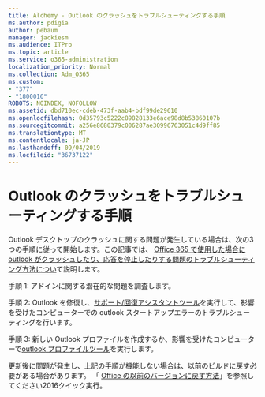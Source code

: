 ```yaml
---
title: Alchemy - Outlook のクラッシュをトラブルシューティングする手順
ms.author: pdigia
author: pebaum
manager: jackiesm
ms.audience: ITPro
ms.topic: article
ms.service: o365-administration
localization_priority: Normal
ms.collection: Adm_O365
ms.custom:
- "377"
- "1800016"
ROBOTS: NOINDEX, NOFOLLOW
ms.assetid: dbd710ec-cdeb-473f-aab4-bdf99de29610
ms.openlocfilehash: 0d35793c5222c89828133e6ace98d8b53860107b
ms.sourcegitcommit: a256e8680379c006287ae30996763051c4d9ff85
ms.translationtype: MT
ms.contentlocale: ja-JP
ms.lasthandoff: 09/04/2019
ms.locfileid: "36737122"
---
```

# <a name="outlook-crash-troubleshooting-steps"></a>Outlook のクラッシュをトラブルシューティングする手順

Outlook デスクトップのクラッシュに関する問題が発生している場合は、次の3つの手順に従って開始します。この記事では、 [Office 365 で使用した場合に outlook がクラッシュしたり、応答を停止したりする問題のトラブルシューティング方法につい](https://docs.microsoft.com/exchange/troubleshoot/outlook-crashes/crash-issues)て説明します。
  
手順 1: アドインに関する潜在的な問題を調査します。
  
手順 2: Outlook を修復し、[サポート/回復アシスタントツール](https://aka.ms/SaRA-OutlookWontStart)を実行して、影響を受けたコンピューターでの outlook スタートアップエラーのトラブルシューティングを行います。
  
手順 3: 新しい Outlook プロファイルを作成するか、影響を受けたコンピューターで[outlook プロファイルツール](https://aka.ms/SaRA-OutlookSetupProfile)を実行します。
  
更新後に問題が発生し、上記の手順が機能しない場合は、以前のビルドに戻す必要がある場合があります。 「 [Office の以前のバージョンに戻す方法](https://support.microsoft.com/help/2770432)」を参照してください2016クイック実行。
  